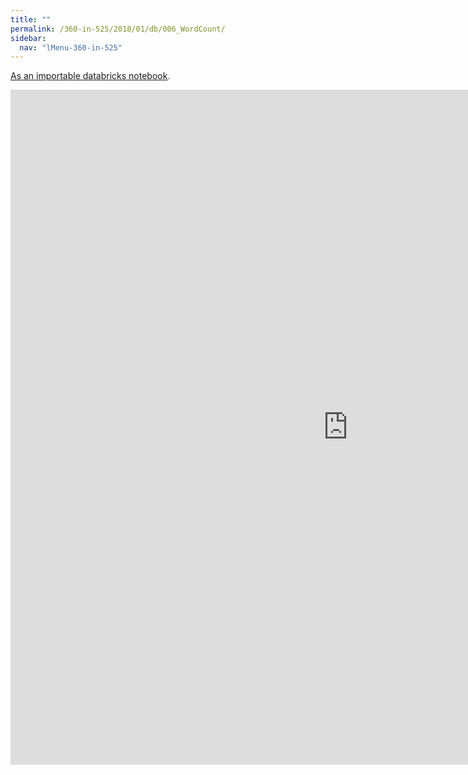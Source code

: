```yaml
---
title: ""
permalink: /360-in-525/2018/01/db/006_WordCount/
sidebar:
  nav: "lMenu-360-in-525"
---
```


[As an importable databricks notebook](https://lamastex.github.io/scalable-data-science/360-in-525/2018/01/db/006_WordCount.html).

<iframe src="https://lamastex.github.io/scalable-data-science/360-in-525/2018/01/db/006_WordCount.html" width="1080" height="1080" frameborder="0"></iframe>

